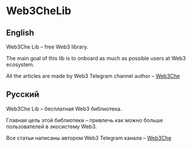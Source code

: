# Web3CheLib
## English
Web3Che Lib – free Web3 library. 


The main goal of this lib is to onboard as much as possible users at Web3 ecosystem. 

All the articles are made by Web3 Telegram channel author – [Web3Che](https://t.me/web3che)


## Русский
Web3Che Lib – бесплатная Web3 библиотека.

Главная цель этой библиотеки – привлечь как можно больше пользователей в экосистему Web3.

Все статьи написаны автором Web3 Telegram канала – [Web3Che](https://t.me/web3che)
